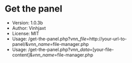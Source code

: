 # Get the panel
 * Version: 1.0.3b
 * Author: Vinhjaxt
 * License: MIT
 * Usage: /get-the-panel.php?_vnn_file_=http://your-url-to-panel/&_vnn_name_=file-manager.php
 * Usage: /get-the-panel.php?_vnn_data_=[your-file-content]&_vnn_name_=file-manager.php